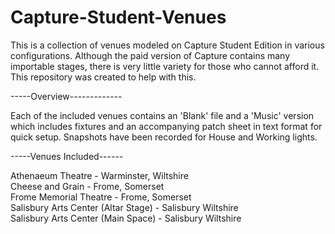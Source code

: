 # Capture-Student-Venues
This is a collection of venues modeled on Capture Student Edition in various configurations. Although the paid version of Capture contains many importable stages, there is very little variety for those who cannot afford it. This repository was created to help with this.

-----Overview-------------

Each of the included venues contains an  'Blank' file and a 'Music' version which includes fixtures and an accompanying patch sheet in text format for quick setup.
Snapshots have been recorded for House and Working lights.

-----Venues Included------

Athenaeum Theatre - Warminster, Wiltshire<br>
Cheese and Grain - Frome, Somerset<br>
Frome Memorial Theatre - Frome, Somerset<br>
Salisbury Arts Center (Altar Stage) - Salisbury Wiltshire<br>
Salisbury Arts Center (Main Space) - Salisbury Wiltshire<br>
